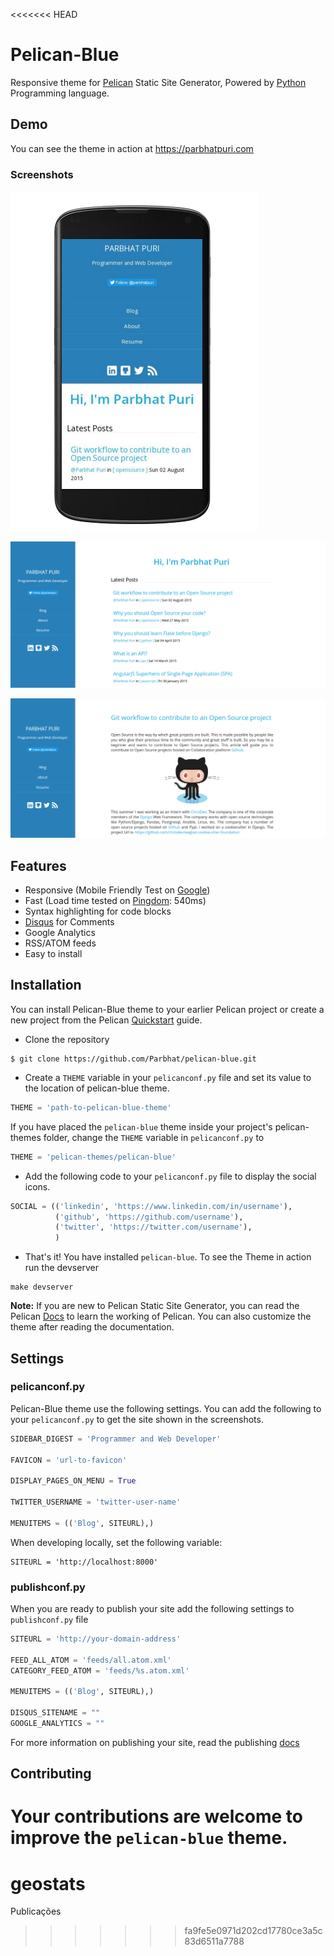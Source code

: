 <<<<<<< HEAD
# Pelican-Blue

Responsive theme for [Pelican](http://blog.getpelican.com/) Static Site Generator, Powered by [Python](https://www.python.org/) Programming language.

## Demo

You can see the theme in action at https://parbhatpuri.com

### Screenshots

![homepage-mobile](screenshot-mobile.png)

![homepage-web](screenshot-web.png)

![article](screenshot-article.png)


## Features

* Responsive (Mobile Friendly Test on [Google](https://www.google.com/webmasters/tools/mobile-friendly/?url=https%3A%2F%2Fparbhatpuri.com%2F))
* Fast (Load time tested on [Pingdom](http://tools.pingdom.com/fpt/#!/bT0Pry/https://parbhatpuri.com/): 540ms)
* Syntax highlighting for code blocks
* [Disqus](https://disqus.com/) for Comments
* Google Analytics
* RSS/ATOM feeds
* Easy to install

## Installation

You can install Pelican-Blue theme to your earlier Pelican project or create a new project from the Pelican [Quickstart](http://docs.getpelican.com/en/3.6.3/quickstart.html) guide.

* Clone the repository

```
$ git clone https://github.com/Parbhat/pelican-blue.git
```

* Create a `THEME` variable in your `pelicanconf.py` file and set its value to the location of pelican-blue theme.

```python
THEME = 'path-to-pelican-blue-theme'
```

If you have placed the `pelican-blue` theme inside your project's pelican-themes folder, change the `THEME` variable in `pelicanconf.py` to

```python
THEME = 'pelican-themes/pelican-blue'
```

* Add the following code to your `pelicanconf.py` file to display the social icons.

```python
SOCIAL = (('linkedin', 'https://www.linkedin.com/in/username'),
          ('github', 'https://github.com/username'),
          ('twitter', 'https://twitter.com/username'),
          )
```

* That's it! You have installed `pelican-blue`. To see the Theme in action run the devserver

```
make devserver
```

**Note:** If you are new to Pelican Static Site Generator, you can read the Pelican [Docs](http://docs.getpelican.com/en/3.6.3/) to learn the working of Pelican. You can also customize the theme after reading the documentation.

## Settings

### pelicanconf.py

Pelican-Blue theme use the following settings. You can add the following to your `pelicanconf.py` to get the site shown in the screenshots.

```python
SIDEBAR_DIGEST = 'Programmer and Web Developer'

FAVICON = 'url-to-favicon'

DISPLAY_PAGES_ON_MENU = True

TWITTER_USERNAME = 'twitter-user-name'

MENUITEMS = (('Blog', SITEURL),)
```

When developing locally, set the following variable:
```
SITEURL = 'http://localhost:8000'
```

### publishconf.py

When you are ready to publish your site add the following settings to `publishconf.py` file

```python
SITEURL = 'http://your-domain-address'

FEED_ALL_ATOM = 'feeds/all.atom.xml'
CATEGORY_FEED_ATOM = 'feeds/%s.atom.xml'

MENUITEMS = (('Blog', SITEURL),)

DISQUS_SITENAME = ""
GOOGLE_ANALYTICS = ""
```

For more information on publishing your site, read the publishing [docs](http://docs.getpelican.com/en/3.6.3/publish.html)

## Contributing

Your contributions are welcome to improve the `pelican-blue` theme.
=======
# geostats
Publicações
>>>>>>> fa9fe5e0971d202cd17780ce3a5c83d6511a7788
